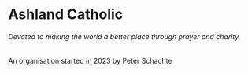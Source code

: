 # Ashland Catholic
###### *Devoted to making the world a better place through prayer and charity.*

An organisation started in 2023 by Peter Schachte
